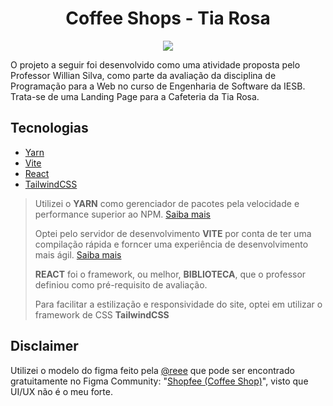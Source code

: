 <h1 align="center">
  Coffee Shops - Tia Rosa
</h1>
<p align="center">
    <img src="https://img.shields.io/badge/Tipo-Atividade-blue" />
</p>

<p>O projeto a seguir foi desenvolvido como uma atividade proposta pelo Professor Willian Silva, como parte da avaliação da disciplina de Programação para a Web no curso de Engenharia de Software da IESB. Trata-se de uma Landing Page para a Cafeteria da Tia Rosa.</p>

## Tecnologias

- [Yarn](https://yarnpkg.com/)
- [Vite](https://vitejs.dev/)
- [React](https://react.dev/)
- [TailwindCSS](https://tailwindcss.com/)

> <p>Utilizei o <b>YARN</b> como gerenciador de pacotes pela velocidade e performance superior ao NPM. <a href="https://www.knowledgehut.com/blog/web-development/yarn-vs-npm#:~:text=The%20major%20difference%20between%20NPM,considered%20more%20secure%20than%20NPM">Saiba mais</a></p>
> <p>Optei pelo servidor de desenvolvimento <b>VITE</b> por conta de ter uma compilação rápida e forncer uma experiência de desenvolvimento mais ágil. <a href="https://cleancommit.io/blog/what-is-vite/#:~:text=Vite%20is%20a%20modern%20frontend,sizes%2C%20and%20improved%20developer%20experience.">Saiba mais</a></p>
> <p><b>REACT</b> foi o framework, ou melhor, <b>BIBLIOTECA</b>, que o professor definiou como pré-requisito de avaliação.</p>
> <p>Para facilitar a estilização e responsividade do site, optei em utilizar o framework de CSS <b>TailwindCSS</b></p>

## Disclaimer

<p>Utilizei o modelo do figma feito pela <a href="https://www.figma.com/@reee">@reee</a> que pode ser encontrado gratuitamente no Figma Community: "<a href="https://www.figma.com/file/Tn4OMX8Ug9P8vhTZm1Qe4F/Shopfee-(Coffee-Shop)-(Community)?type=design&node-id=510-6021&mode=design&t=jDssXftN7KLFrxjj-0">Shopfee (Coffee Shop)</a>",  visto que UI/UX não é o meu forte.</p>
